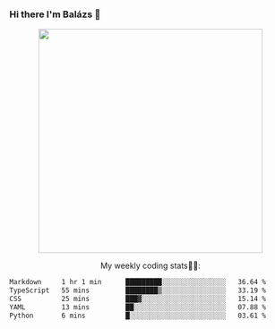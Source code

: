 ### Hi there I'm Balázs 👋
  
<p align="center">
  <img width="400" src="https://github-readme-stats.vercel.app/api/top-langs/?username=bkutasi&size_weight=0.5&count_weight=0.5&hide=jupyter%20notebook&layout=compact&theme=tokyonight">
</p>
<p align="center">
My weekly coding stats👨‍💻:
</p>
<!--START_SECTION:waka-->

```txt
Markdown     1 hr 1 min      █████████░░░░░░░░░░░░░░░░   36.64 %
TypeScript   55 mins         ████████▒░░░░░░░░░░░░░░░░   33.19 %
CSS          25 mins         ███▓░░░░░░░░░░░░░░░░░░░░░   15.14 %
YAML         13 mins         ██░░░░░░░░░░░░░░░░░░░░░░░   07.88 %
Python       6 mins          █░░░░░░░░░░░░░░░░░░░░░░░░   03.61 %
```

<!--END_SECTION:waka-->



<!--
**bkutasi/bkutasi** is a ✨ _special_ ✨ repository because its `README.md` (this file) appears on your GitHub profile.

Here are some ideas to get you started:

- 🔭 I’m currently working on ...
- 🌱 I’m currently learning ...
- 👯 I’m looking to collaborate on ...
- 🤔 I’m looking for help with ...
- 💬 Ask me about ...
- 📫 How to reach me: ...
- 😄 Pronouns: ...
- ⚡ Fun fact: ...
-->
